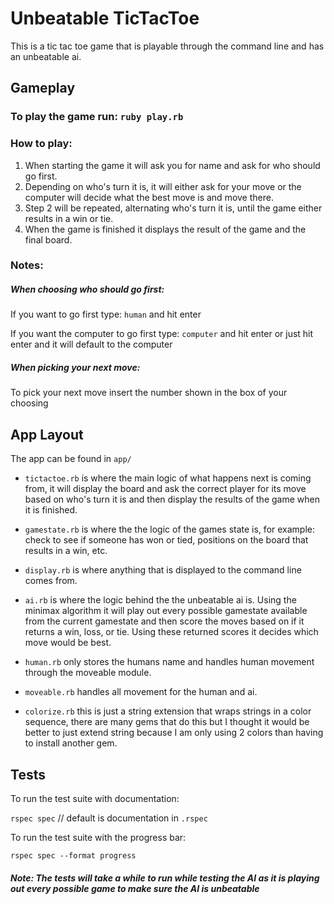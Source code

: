 # Unbeatable TicTacToe

This is a tic tac toe game that is playable through the command line and has an unbeatable ai.

## Gameplay

### To play the game run: `` ruby play.rb ``

### How to play:

1. When starting the game it will ask you for name and ask for who should go first.
2. Depending on who's turn it is, it will either ask for your move or the computer will decide what the best move is and move there.
3. Step 2 will be repeated, alternating who's turn it is, until the game either results in a win or tie.
4. When the game is finished it displays the result of the game and the final board.

### Notes:
##### When choosing who should go first:
If you want to go first type: ``human`` and hit enter

If you want the computer to go first type: ``computer`` and hit enter or just hit enter and it will default to the computer

##### When picking your next move:
To pick your next move insert the number shown in the box of your choosing

## App Layout
The app can be found in `` app/ ``

* ``` tictactoe.rb ``` is where the main logic of what happens next is coming from, it will display the board and ask the correct player for its move based on who's turn it is and then display the results of the game when it is finished.

*  ``` gamestate.rb ``` is where the the logic of the games state is, for example: check to see if someone has won or tied, positions on the board that results in a win, etc.

*   ``` display.rb ``` is where anything that is displayed to the command line comes from.

*   ``` ai.rb ``` is where the logic behind the the unbeatable ai is. Using the minimax algorithm it will play out every possible gamestate available from the current gamestate and then score the moves based on if it returns a win, loss, or tie. Using these returned scores it decides which move would be best.

*   ``` human.rb ``` only stores the humans name and handles human movement through the moveable module.

*   ``` moveable.rb ``` handles all movement for the human and ai.

*   ``` colorize.rb ``` this is just a string extension that wraps strings in a color sequence, there are many gems that do this but I thought it would be better to just extend string because I am only using 2 colors than having to install another gem. 
   
## Tests
To run the test suite with documentation:

`` rspec spec `` // default is documentation in `` .rspec ``

To run the test suite with the progress bar:

`` rspec spec --format progress ``

##### Note: The tests will take a while to run while testing the AI as it is playing out every possible game to make sure the AI is unbeatable
